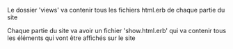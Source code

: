 Le dossier 'views' va contenir tous les fichiers html.erb de chaque partie du site

Chaque partie du site va avoir un fichier 'show.html.erb' qui va contenir tous les éléments qui vont être affichés sur le site